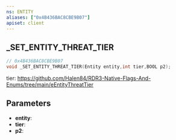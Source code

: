 ```yaml
---
ns: ENTITY
aliases: ["0x4B436BAC8CBE9B07"]
apiset: client
---
```

## _SET_ENTITY_THREAT_TIER

```c
// 0x4B436BAC8CBE9B07
void _SET_ENTITY_THREAT_TIER(Entity entity,int tier,BOOL p2);
```

tier: https://github.com/Halen84/RDR3-Native-Flags-And-Enums/tree/main/eEntityThreatTier

## Parameters
* **entity**:
* **tier**:
* **p2**: